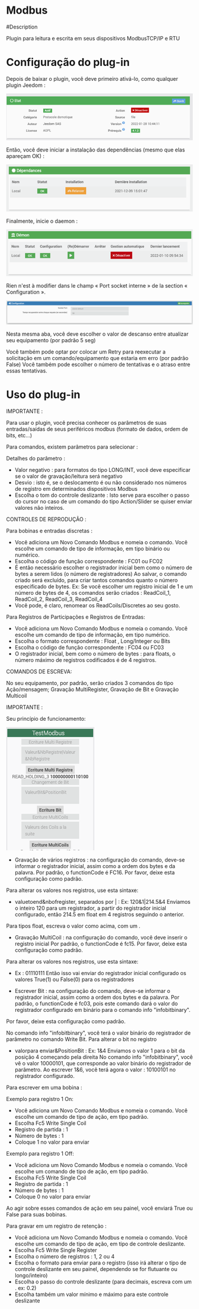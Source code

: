 # Modbus

#Description

Plugin para leitura e escrita em seus dispositivos ModbusTCP/IP e RTU



# Configuração do plug-in

Depois de baixar o plugin, você deve primeiro ativá-lo, como qualquer plugin Jeedom :

![config](../images/ModbusActiv.png)

Então, você deve iniciar a instalação das dependências (mesmo que elas apareçam OK) :

![dependances](../images/ModbusDep.png)

Finalmente, inicie o daemon :

![demon](../images/ModbusDemon.png)

Rien n'est à modifier dans le champ « Port socket interne » de la section « Configuration ».

![socket](../images/ModbusConfig.png)

Nesta mesma aba, você deve escolher o valor de descanso entre atualizar seu equipamento (por padrão 5 seg)

Você também pode optar por colocar um Retry para reexecutar a solicitação em um comando/equipamento que estaria em erro (por padrão False)
Você também pode escolher o número de tentativas e o atraso entre essas tentativas.




# Uso do plug-in


IMPORTANTE :

Para usar o plugin, você precisa conhecer os parâmetros de suas entradas/saídas de seus periféricos modbus (formato de dados, ordem de bits, etc...)

Para comandos, existem parâmetros para selecionar :

Detalhes do parâmetro :
- Valor negativo : para formatos do tipo LONG/INT, você deve especificar se o valor de gravação/leitura será negativo
- Desvio : isto é, se o deslocamento é ou não considerado nos números de registro em determinados dispositivos Modbus
- Escolha o tom do controle deslizante : Isto serve para escolher o passo do cursor no caso de um comando do tipo Action/Slider se quiser enviar valores não inteiros.




CONTROLES DE REPRODUÇÃO :

Para bobinas e entradas discretas :  
  - Você adiciona um Novo Comando Modbus e nomeia o comando. Você escolhe um comando de tipo de informação, em tipo binário ou numérico.
  - Escolha o código de função correspondente : FC01 ou FC02
  - É então necessário escolher o registrador inicial bem como o número de bytes a serem lidos (o número de registradores)
  Ao salvar, o comando criado será excluído, para criar tantos comandos quanto o número especificado de bytes.
  Ex: Se você escolher um registro inicial de 1 e um número de bytes de 4, os comandos serão criados : ReadCoil_1, ReadCoil_2, ReadCoil_3, ReadCoil_4
  - Você pode, é claro, renomear os ReadCoils/Discretes ao seu gosto.



  Para Registros de Participações e Registros de Entradas:
  - Você adiciona um Novo Comando Modbus e nomeia o comando. Você escolhe um comando de tipo de informação, em tipo numérico.
  - Escolha o formato correspondente : Float , Long/Integer ou Bits
  - Escolha o código de função correspondente : FC04 ou FC03
  - O registrador inicial, bem como o número de bytes : para floats, o número máximo de registros codificados é de 4 registros.



COMANDOS DE ESCREVA:

 No seu equipamento, por padrão, serão criados 3 comandos do tipo Ação/mensagem; Gravação MultiRegister, Gravação de Bit e Gravação Multicoil


IMPORTANTE :


 Seu princípio de funcionamento:



![cmdEcritures](../images/modbusCmdsEcritures.png)




  - Gravação de vários registros : na configuração do comando, deve-se informar o registrador inicial, assim como a ordem dos bytes e da palavra.
  Por padrão, o functionCode é FC16. Por favor, deixe esta configuração como padrão.

  Para alterar os valores nos registros, use esta sintaxe:
  - valuetoend&nbofregister, separados por | :   Ex:  120&1|214.5&4 Enviamos o inteiro 120 para um registrador, a partir do registrador inicial configurado,
  então 214.5 em float em 4 registros seguindo o anterior.

  Para tipos float, escreva o valor como acima, com um .


  - Gravação MultiCoil : na configuração do comando, você deve inserir o registro inicial
  Por padrão, o functionCode é fc15. Por favor, deixe esta configuração como padrão.

  Para alterar os valores nos registros, use esta sintaxe:
  -  Ex : 01110111 Então isso vai enviar do registrador inicial configurado os valores True(1) ou False(0) para os registradores




  - Escrever Bit : na configuração do comando, deve-se informar o registrador inicial, assim como a ordem dos bytes e da palavra.
  Por padrão, o functionCode é fc03, pois este comando dará o valor do registrador configurado em binário para o comando info "infobitbinary".

  Por favor, deixe esta configuração como padrão.

  No comando info "infobitbinary", você terá o valor binário do registrador de parâmetro no comando Write Bit.
  Para alterar o bit no registro

  - valorpara enviar&PositionBit :   Ex:  1&4 Enviamos o valor 1 para o bit da posição 4 começando pela direita
  No comando info "infobitbinary", você vê o valor 10000101, que corresponde ao valor binário do registrador de parâmetro.
  Ao escrever 1&6, você terá agora o valor : 10100101 no registrador configurado.







Para escrever em uma bobina :

Exemplo para registro 1 On:
- Você adiciona um Novo Comando Modbus e nomeia o comando. Você escolhe um comando de tipo de ação, em tipo padrão.
- Escolha Fc5 Write Single Coil
- Registro de partida : 1
- Número de bytes : 1
- Coloque 1 no valor para enviar

Exemplo para registro 1 Off:
- Você adiciona um Novo Comando Modbus e nomeia o comando. Você escolhe um comando de tipo de ação, em tipo padrão.
- Escolha Fc5 Write Single Coil
- Registro de partida : 1
- Número de bytes : 1
- Coloque 0 no valor para enviar


Ao agir sobre esses comandos de ação em seu painel, você enviará True ou False para suas bobinas.




Para gravar em um registro de retenção :

- Você adiciona um Novo Comando Modbus e nomeia o comando. Você escolhe um comando de tipo de ação, em tipo de controle deslizante.
- Escolha Fc5 Write Single Register
- Escolha o número de registros : 1, 2 ou 4
- Escolha o formato para enviar para o registro (isso irá alterar o tipo de controle deslizante em seu painel, dependendo se for flutuante ou longo/inteiro)
- Escolha o passo do controle deslizante (para decimais, escreva com um .   ex: 0.2)
- Escolha também um valor mínimo e máximo para este controle deslizante
